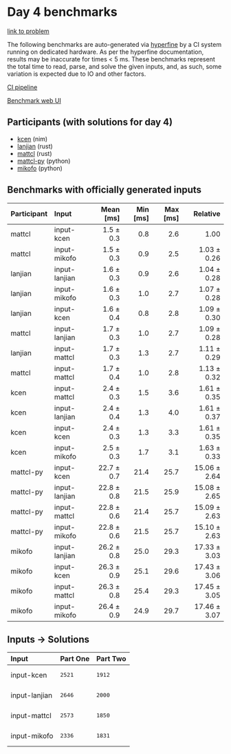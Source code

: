 # Day 4 benchmarks

[link to problem](https://adventofcode.com/2024/day/4)

The following benchmarks are auto-generated via
[hyperfine](https://github.com/sharkdp/hyperfine) by a CI system running on
dedicated hardware. As per the hyperfine documentation, results may be
inaccurate for times < 5 ms. These benchmarks represent the total time to read,
parse, and solve the given inputs, and, as such, some variation is expected due
to IO and other factors.

[CI pipeline](http://ci.papercode.net:8080/teams/main/pipelines/aoc2024)

[Benchmark web UI](https://aoc.ancalagon.black)


## Participants (with solutions for day 4)

- [kcen](https://github.com/kcen/aoc2024) (nim)
- [lanjian](https://github.com/lanjian/aoc-2024) (rust)
- [mattcl](https://github.com/mattcl/aoc2024) (rust)
- [mattcl-py](https://github.com/mattcl/aoc2024-py) (python)
- [mikofo](https://github.com/mikofo/aoc2024) (python)


## Benchmarks with officially generated inputs

| Participant | Input | Mean [ms] | Min [ms] | Max [ms] | Relative |
|:---|:---|---:|---:|---:|---:|
| mattcl | input-kcen | 1.5 ± 0.3 | 0.8 | 2.6 | 1.00 |
| mattcl | input-mikofo | 1.5 ± 0.3 | 0.9 | 2.5 | 1.03 ± 0.26 |
| lanjian | input-lanjian | 1.6 ± 0.3 | 0.9 | 2.6 | 1.04 ± 0.28 |
| lanjian | input-mikofo | 1.6 ± 0.3 | 1.0 | 2.7 | 1.07 ± 0.28 |
| lanjian | input-kcen | 1.6 ± 0.4 | 0.8 | 2.8 | 1.09 ± 0.30 |
| mattcl | input-lanjian | 1.7 ± 0.3 | 1.0 | 2.7 | 1.09 ± 0.28 |
| lanjian | input-mattcl | 1.7 ± 0.3 | 1.3 | 2.7 | 1.11 ± 0.29 |
| mattcl | input-mattcl | 1.7 ± 0.4 | 1.0 | 2.8 | 1.13 ± 0.32 |
| kcen | input-mattcl | 2.4 ± 0.3 | 1.5 | 3.6 | 1.61 ± 0.35 |
| kcen | input-lanjian | 2.4 ± 0.4 | 1.3 | 4.0 | 1.61 ± 0.37 |
| kcen | input-kcen | 2.4 ± 0.3 | 1.3 | 3.3 | 1.61 ± 0.35 |
| kcen | input-mikofo | 2.5 ± 0.3 | 1.7 | 3.1 | 1.63 ± 0.33 |
| mattcl-py | input-kcen | 22.7 ± 0.7 | 21.4 | 25.7 | 15.06 ± 2.64 |
| mattcl-py | input-lanjian | 22.8 ± 0.8 | 21.5 | 25.9 | 15.08 ± 2.65 |
| mattcl-py | input-mattcl | 22.8 ± 0.6 | 21.4 | 25.7 | 15.09 ± 2.63 |
| mattcl-py | input-mikofo | 22.8 ± 0.6 | 21.5 | 25.7 | 15.10 ± 2.63 |
| mikofo | input-lanjian | 26.2 ± 0.8 | 25.0 | 29.3 | 17.33 ± 3.03 |
| mikofo | input-kcen | 26.3 ± 0.9 | 25.1 | 29.6 | 17.43 ± 3.06 |
| mikofo | input-mattcl | 26.3 ± 0.8 | 25.4 | 29.3 | 17.45 ± 3.05 |
| mikofo | input-mikofo | 26.4 ± 0.9 | 24.9 | 29.7 | 17.46 ± 3.07 |


## Inputs -> Solutions

| Input | Part One | Part Two |
|:---|:---|:---|
|input-kcen|<pre>2521</pre>|<pre>1912</pre>|
|input-lanjian|<pre>2646</pre>|<pre>2000</pre>|
|input-mattcl|<pre>2573</pre>|<pre>1850</pre>|
|input-mikofo|<pre>2336</pre>|<pre>1831</pre>|
